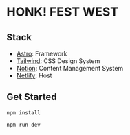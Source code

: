 # HONK! FEST WEST

## Stack

- [Astro](https://astro.build): Framework
- [Tailwind](https://tailwindcss.com): CSS Design System
- [Notion](https://www.notion.so/Pages-e084c39cc1a44bca8c49ae5056b403f3): Content Management System
- [Netlify](https://app.netlify.com/sites/modest-kalam-fcfd31/overview): Host

## Get Started

```
npm install
```

```
npm run dev
```
